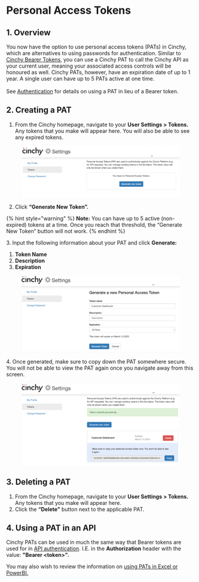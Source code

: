 # Personal Access Tokens

## 1. Overview

You now have the option to use personal access tokens (PATs) in Cinchy, which are alternatives to using passwords for authentication. Similar to [Cinchy Bearer Tokens](https://platform.docs.cinchy.com/api-guide/api-overview/api-authentication#post-bearer-token-request), you can use a Cinchy PAT to call the Cinchy API as your current user, meaning your associated access controls will be honoured as well. Cinchy PATs, however, have an expiration date of up to 1 year. A single user can have up to 5 PATs active at one time.\
\
See [Authentication](../../../api-guide/api-overview/api-authentication.md) for details on using a PAT in lieu of a Bearer token.

## 2. Creating a PAT

1. From the Cinchy homepage, navigate to your **User Settings > Tokens.** Any tokens that you make will appear here. You will also be able to see any expired tokens.

<figure><img src="../../../.gitbook/assets/image (427).png" alt=""><figcaption></figcaption></figure>

2. Click **“Generate New Token”.**

{% hint style="warning" %}
**Note:** You can have up to 5 active (non-expired) tokens at a time. Once you reach that threshold, the “Generate New Token” button will not work.
{% endhint %}

3\. Input the following information about your PAT and click **Generate:**

1. **Token Name**
2. **Description**
3. **Expiration**

<figure><img src="../../../.gitbook/assets/image (262).png" alt=""><figcaption></figcaption></figure>

4\. Once generated, make sure to copy down the PAT somewhere secure. You will not be able to view the PAT again once you navigate away from this screen.

<figure><img src="../../../.gitbook/assets/image (301).png" alt=""><figcaption></figcaption></figure>

## 3. Deleting a PAT

1. From the Cinchy homepage, navigate to your **User Settings > Tokens.** Any tokens that you make will appear here.
2. Click the **“Delete”** button next to the applicable PAT.

## 4. Using a PAT in an API

Cinchy PATs can be used in much the same way that Bearer tokens are used for in [API authentication](../../../api-guide/api-overview/api-authentication.md). I.E. in the **Authorization** header with the value: **"Bearer \<token>".**

You may also wish to review the information on [using PATs in Excel or PowerBI.](../../builder-guides/integration-guides.md)
